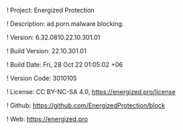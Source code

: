 ! Project: Energized Protection

! Description: ad.porn.malware blocking.

! Version: 6.32.0810.22.10.301.01

! Build Version: 22.10.301.01

! Build Date: Fri, 28 Oct 22 01:05:02 +06

! Version Code: 3010105

! License: CC BY-NC-SA 4.0, https://energized.pro/license

! Github: https://github.com/EnergizedProtection/block

! Web: https://energized.pro
